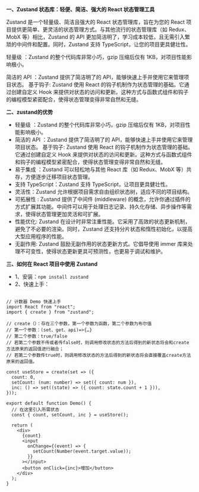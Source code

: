 **一、Zustand 状态库：轻便、简洁、强大的 React 状态管理工具**

Zustand 是一个轻量级、简洁且强大的 React 状态管理库，旨在为您的 React 项目提供更简单、更灵活的状态管理方式。与其他流行的状态管理库（如 Redux、MobX 等）相比，Zustand 的 API 更加简洁明了，学习成本较低，且无需引入繁琐的中间件和配置。同时，Zustand 支持 TypeScript，让您的项目更具健壮性。

轻量级 ：Zustand 的整个代码库非常小巧，gzip 压缩后仅有 1KB，对项目性能影响极小。

简洁的 API ：Zustand 提供了简洁明了的 API，能够快速上手并使用它来管理项目状态。   基于钩子: Zustand 使用 React 的钩子机制作为状态管理的基础。它通过创建自定义 Hook 来提供对状态的访问和更新。这种方式与函数式组件和钩子的编程模型紧密配合，使得状态管理变得非常自然和无缝。

**二、zustand的优势**
- 轻量级 ：Zustand 的整个代码库非常小巧，gzip 压缩后仅有 1KB，对项目性能影响极小。
- 简洁的 API ：Zustand 提供了简洁明了的 API，能够快速上手并使用它来管理项目状态。   基于钩子: Zustand 使用 React 的钩子机制作为状态管理的基础。它通过创建自定义 Hook 来提供对状态的访问和更新。这种方式与函数式组件和钩子的编程模型紧密配合，使得状态管理变得非常自然和无缝。
- 易于集成 ：Zustand 可以轻松地与其他 React 库（如 Redux、MobX 等）共存，方便逐步迁移项目状态管理。
- 支持 TypeScript：Zustand 支持 TypeScript，让项目更具健壮性。
- 灵活性：Zustand 允许根据项目需求自由组织状态树，适应不同的项目结构。
- 可拓展性 : Zustand 提供了中间件 (middleware) 的概念，允许你通过插件的方式扩展其功能。中间件可以用于处理日志记录、持久化存储、异步操作等需求，使得状态管理更加灵活和可扩展。
- 性能优化: Zustand 在设计时非常注重性能。它采用了高效的状态更新机制，避免了不必要的渲染。同时，Zustand 还支持分片状态和惰性初始化，以提高大型应用程序的性能。
- 无副作用: Zustand 鼓励无副作用的状态更新方式。它倡导使用 immer 库来处理不可变性，使得状态更新更具可预测性，也更易于调试和维护。

**三、如何在 React 项目中使用 Zustand**
- 1、安装：`npm install zustand`
- 2、快速上手：
```

// 计数器 Demo 快速上手
import React from "react";
import { create } from "zustand";

// create（）：存在三个参数，第一个参数为函数，第二个参数为布尔值
// 第一个参数：(set、get、api)=>{…}
// 第二个参数：true/false 
// 若第二个参数不传或者传false时，则调用修改状态的方法后得到的新状态将会和create方法原来的返回值进行融合；
// 若第二个参数传true时，则调用修改状态的方法后得到的新状态将会直接覆盖create方法原来的返回值。

const useStore = create(set => ({
  count: 0,
  setCount: (num: number) => set({ count: num }),
  inc: () => set((state) => ({ count: state.count + 1 })),
}));

export default function Demo() {
  // 在这里引入所需状态
  const { count, setCount, inc } = useStore();

  return (
    <div>
      {count}
      <input
        onChange={(event) => {
          setCount(Number(event.target.value));
        }}
      ></input>
      <button onClick={inc}>增加</button>
    </div>
  );
}
```
